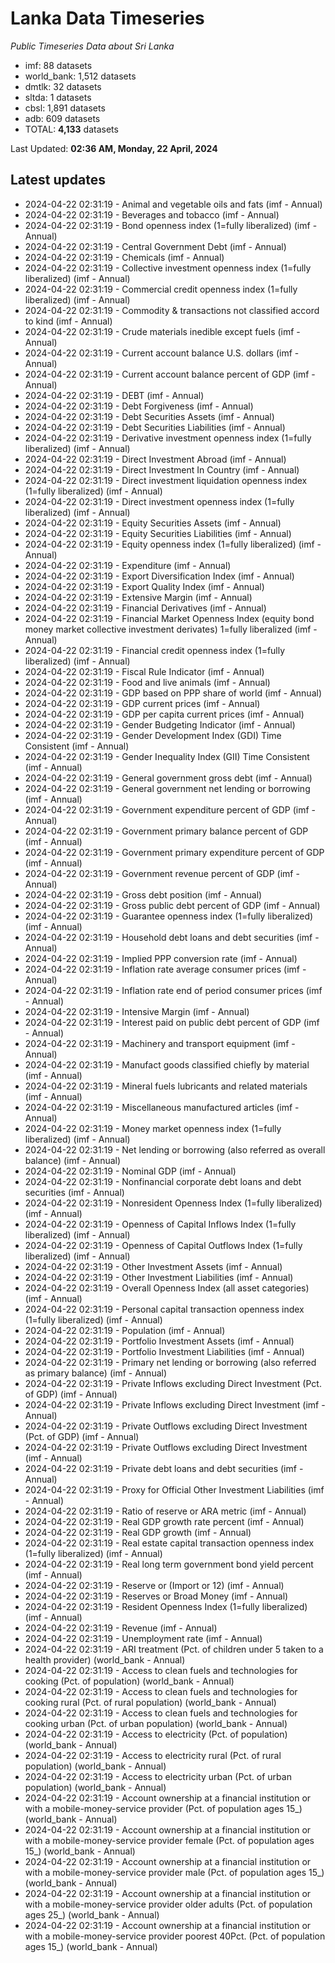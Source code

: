 # Lanka Data Timeseries
*Public Timeseries Data about Sri Lanka*

* imf: 88 datasets
* world_bank: 1,512 datasets
* dmtlk: 32 datasets
* sltda: 1 datasets
* cbsl: 1,891 datasets
* adb: 609 datasets
* TOTAL: **4,133** datasets

Last Updated: **02:36 AM, Monday, 22 April, 2024**

## Latest updates

* 2024-04-22 02:31:19 - Animal and vegetable oils and fats (imf - Annual)
* 2024-04-22 02:31:19 - Beverages and tobacco (imf - Annual)
* 2024-04-22 02:31:19 - Bond openness index (1=fully liberalized) (imf - Annual)
* 2024-04-22 02:31:19 - Central Government Debt (imf - Annual)
* 2024-04-22 02:31:19 - Chemicals (imf - Annual)
* 2024-04-22 02:31:19 - Collective investment openness index (1=fully liberalized) (imf - Annual)
* 2024-04-22 02:31:19 - Commercial credit openness index (1=fully liberalized) (imf - Annual)
* 2024-04-22 02:31:19 - Commodity & transactions not classified accord to kind (imf - Annual)
* 2024-04-22 02:31:19 - Crude materials inedible except fuels (imf - Annual)
* 2024-04-22 02:31:19 - Current account balance U.S. dollars (imf - Annual)
* 2024-04-22 02:31:19 - Current account balance percent of GDP (imf - Annual)
* 2024-04-22 02:31:19 - DEBT (imf - Annual)
* 2024-04-22 02:31:19 - Debt Forgiveness (imf - Annual)
* 2024-04-22 02:31:19 - Debt Securities Assets (imf - Annual)
* 2024-04-22 02:31:19 - Debt Securities Liabilities (imf - Annual)
* 2024-04-22 02:31:19 - Derivative investment openness index (1=fully liberalized) (imf - Annual)
* 2024-04-22 02:31:19 - Direct Investment Abroad (imf - Annual)
* 2024-04-22 02:31:19 - Direct Investment In Country (imf - Annual)
* 2024-04-22 02:31:19 - Direct investment liquidation openness index (1=fully liberalized) (imf - Annual)
* 2024-04-22 02:31:19 - Direct investment openness index (1=fully liberalized) (imf - Annual)
* 2024-04-22 02:31:19 - Equity Securities Assets (imf - Annual)
* 2024-04-22 02:31:19 - Equity Securities Liabilities (imf - Annual)
* 2024-04-22 02:31:19 - Equity openness index (1=fully liberalized) (imf - Annual)
* 2024-04-22 02:31:19 - Expenditure (imf - Annual)
* 2024-04-22 02:31:19 - Export Diversification Index (imf - Annual)
* 2024-04-22 02:31:19 - Export Quality Index (imf - Annual)
* 2024-04-22 02:31:19 - Extensive Margin (imf - Annual)
* 2024-04-22 02:31:19 - Financial Derivatives (imf - Annual)
* 2024-04-22 02:31:19 - Financial Market Openness Index (equity bond money market collective investment derivates) 1=fully liberalized (imf - Annual)
* 2024-04-22 02:31:19 - Financial credit openness index (1=fully liberalized) (imf - Annual)
* 2024-04-22 02:31:19 - Fiscal Rule Indicator (imf - Annual)
* 2024-04-22 02:31:19 - Food and live animals (imf - Annual)
* 2024-04-22 02:31:19 - GDP based on PPP share of world (imf - Annual)
* 2024-04-22 02:31:19 - GDP current prices (imf - Annual)
* 2024-04-22 02:31:19 - GDP per capita current prices (imf - Annual)
* 2024-04-22 02:31:19 - Gender Budgeting Indicator (imf - Annual)
* 2024-04-22 02:31:19 - Gender Development Index (GDI) Time Consistent (imf - Annual)
* 2024-04-22 02:31:19 - Gender Inequality Index (GII) Time Consistent (imf - Annual)
* 2024-04-22 02:31:19 - General government gross debt (imf - Annual)
* 2024-04-22 02:31:19 - General government net lending or borrowing (imf - Annual)
* 2024-04-22 02:31:19 - Government expenditure percent of GDP (imf - Annual)
* 2024-04-22 02:31:19 - Government primary balance percent of GDP (imf - Annual)
* 2024-04-22 02:31:19 - Government primary expenditure percent of GDP (imf - Annual)
* 2024-04-22 02:31:19 - Government revenue percent of GDP (imf - Annual)
* 2024-04-22 02:31:19 - Gross debt position (imf - Annual)
* 2024-04-22 02:31:19 - Gross public debt percent of GDP (imf - Annual)
* 2024-04-22 02:31:19 - Guarantee openness index (1=fully liberalized) (imf - Annual)
* 2024-04-22 02:31:19 - Household debt loans and debt securities (imf - Annual)
* 2024-04-22 02:31:19 - Implied PPP conversion rate (imf - Annual)
* 2024-04-22 02:31:19 - Inflation rate average consumer prices (imf - Annual)
* 2024-04-22 02:31:19 - Inflation rate end of period consumer prices (imf - Annual)
* 2024-04-22 02:31:19 - Intensive Margin (imf - Annual)
* 2024-04-22 02:31:19 - Interest paid on public debt percent of GDP (imf - Annual)
* 2024-04-22 02:31:19 - Machinery and transport equipment (imf - Annual)
* 2024-04-22 02:31:19 - Manufact goods classified chiefly by material (imf - Annual)
* 2024-04-22 02:31:19 - Mineral fuels lubricants and related materials (imf - Annual)
* 2024-04-22 02:31:19 - Miscellaneous manufactured articles (imf - Annual)
* 2024-04-22 02:31:19 - Money market openness index (1=fully liberalized) (imf - Annual)
* 2024-04-22 02:31:19 - Net lending or borrowing (also referred as overall balance) (imf - Annual)
* 2024-04-22 02:31:19 - Nominal GDP (imf - Annual)
* 2024-04-22 02:31:19 - Nonfinancial corporate debt loans and debt securities (imf - Annual)
* 2024-04-22 02:31:19 - Nonresident Openness Index (1=fully liberalized) (imf - Annual)
* 2024-04-22 02:31:19 - Openness of Capital Inflows Index (1=fully liberalized) (imf - Annual)
* 2024-04-22 02:31:19 - Openness of Capital Outflows Index (1=fully liberalized) (imf - Annual)
* 2024-04-22 02:31:19 - Other Investment Assets (imf - Annual)
* 2024-04-22 02:31:19 - Other Investment Liabilities (imf - Annual)
* 2024-04-22 02:31:19 - Overall Openness Index (all asset categories) (imf - Annual)
* 2024-04-22 02:31:19 - Personal capital transaction openness index (1=fully liberalized) (imf - Annual)
* 2024-04-22 02:31:19 - Population (imf - Annual)
* 2024-04-22 02:31:19 - Portfolio Investment Assets (imf - Annual)
* 2024-04-22 02:31:19 - Portfolio Investment Liabilities (imf - Annual)
* 2024-04-22 02:31:19 - Primary net lending or borrowing (also referred as primary balance) (imf - Annual)
* 2024-04-22 02:31:19 - Private Inflows excluding Direct Investment (Pct. of GDP) (imf - Annual)
* 2024-04-22 02:31:19 - Private Inflows excluding Direct Investment (imf - Annual)
* 2024-04-22 02:31:19 - Private Outflows excluding Direct Investment (Pct. of GDP) (imf - Annual)
* 2024-04-22 02:31:19 - Private Outflows excluding Direct Investment (imf - Annual)
* 2024-04-22 02:31:19 - Private debt loans and debt securities (imf - Annual)
* 2024-04-22 02:31:19 - Proxy for Official Other Investment Liabilities (imf - Annual)
* 2024-04-22 02:31:19 - Ratio of reserve or ARA metric (imf - Annual)
* 2024-04-22 02:31:19 - Real GDP growth rate percent (imf - Annual)
* 2024-04-22 02:31:19 - Real GDP growth (imf - Annual)
* 2024-04-22 02:31:19 - Real estate capital transaction openness index (1=fully liberalized) (imf - Annual)
* 2024-04-22 02:31:19 - Real long term government bond yield percent (imf - Annual)
* 2024-04-22 02:31:19 - Reserve or (Import or 12) (imf - Annual)
* 2024-04-22 02:31:19 - Reserves or Broad Money (imf - Annual)
* 2024-04-22 02:31:19 - Resident Openness Index (1=fully liberalized) (imf - Annual)
* 2024-04-22 02:31:19 - Revenue (imf - Annual)
* 2024-04-22 02:31:19 - Unemployment rate (imf - Annual)
* 2024-04-22 02:31:19 - ARI treatment (Pct. of children under 5 taken to a health provider) (world_bank - Annual)
* 2024-04-22 02:31:19 - Access to clean fuels and technologies for cooking (Pct. of population) (world_bank - Annual)
* 2024-04-22 02:31:19 - Access to clean fuels and technologies for cooking rural (Pct. of rural population) (world_bank - Annual)
* 2024-04-22 02:31:19 - Access to clean fuels and technologies for cooking urban (Pct. of urban population) (world_bank - Annual)
* 2024-04-22 02:31:19 - Access to electricity (Pct. of population) (world_bank - Annual)
* 2024-04-22 02:31:19 - Access to electricity rural (Pct. of rural population) (world_bank - Annual)
* 2024-04-22 02:31:19 - Access to electricity urban (Pct. of urban population) (world_bank - Annual)
* 2024-04-22 02:31:19 - Account ownership at a financial institution or with a mobile-money-service provider (Pct. of population ages 15_) (world_bank - Annual)
* 2024-04-22 02:31:19 - Account ownership at a financial institution or with a mobile-money-service provider female (Pct. of population ages 15_) (world_bank - Annual)
* 2024-04-22 02:31:19 - Account ownership at a financial institution or with a mobile-money-service provider male (Pct. of population ages 15_) (world_bank - Annual)
* 2024-04-22 02:31:19 - Account ownership at a financial institution or with a mobile-money-service provider older adults (Pct. of population ages 25_) (world_bank - Annual)
* 2024-04-22 02:31:19 - Account ownership at a financial institution or with a mobile-money-service provider poorest 40Pct. (Pct. of population ages 15_) (world_bank - Annual)